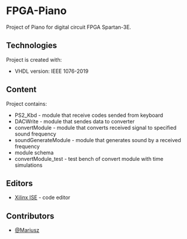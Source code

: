 # FPGA-Piano
Project of Piano for digital circuit FPGA Spartan-3E.

## Technologies
Project is created with:
* VHDL version: IEEE 1076-2019
	
## Content
Project contains:
* PS2_Kbd - module that receive codes sended from keyboard
* DACWrite - module that sendes data to converter
* convertModule - module that converts received signal to specified sound frequency
* soundGenerateModule - module that generates sound by a received frequency
* module schema
* convertModule_test - test bench of convert module with time simulations

## Editors
* [Xilinx ISE](https://www.xilinx.com/products/design-tools/ise-design-suite.html) - code editor

## Contributors

* [@Mariusz](https://github.com/makruhz)
